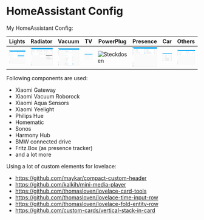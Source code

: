 # HomeAssistant Config

My HomeAssistant Config:

Lights | Radiator | Vacuum | TV | PowerPlug | Presence | Car | Others
---------- | ----------- | ------------ | ----------- | ----------- | ----------- | ----------- | -----------
<img src="https://github.com/deluxestyle/HassioConfig/blob/master/docs/screenshots/light.PNG" alt="Lichter" > | <img src="https://github.com/deluxestyle/HassioConfig/blob/master/docs/screenshots/radiator.PNG" alt="Heizung"> | <img src="https://github.com/deluxestyle/HassioConfig/blob/master/docs/screenshots/vacuum.PNG" alt="Staubsauger"> | <img src="https://github.com/deluxestyle/HassioConfig/blob/master/docs/screenshots/entertainment.PNG" alt="Multimedia"> | <img src="https://github.com/deluxestyle/HassioConfig/blob/master/docs/screenshots/power.PNG" alt="Steckdosen"> | <img src="https://github.com/deluxestyle/HassioConfig/blob/master/docs/screenshots/presence.PNG" alt="Anwesenheit"> | <img src="https://github.com/deluxestyle/HassioConfig/blob/master/docs/screenshots/car.PNG" alt="Auto"> | <img src="https://github.com/deluxestyle/HassioConfig/blob/master/docs/screenshots/other.PNG" alt="Sonstiges"> |

Following components are used:
* Xiaomi Gateway
* Xiaomi Vacuum Roborock
* Xiaomi Aqua Sensors
* Xiaomi Yeelight
* Philips Hue
* Homematic
* Sonos
* Harmony Hub
* BMW connected drive
* Fritz.Box (as presence tracker)
* and a lot more

Using a lot of custom elements for lovelace:
* https://github.com/maykar/compact-custom-header
* https://github.com/kalkih/mini-media-player
* https://github.com/thomasloven/lovelace-card-tools
* https://github.com/thomasloven/lovelace-time-input-row
* https://github.com/thomasloven/lovelace-fold-entity-row
* https://github.com/custom-cards/vertical-stack-in-card